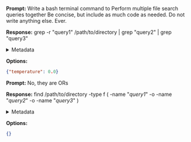 **Prompt:**
Write a bash terminal command to Perform multiple file search queries together
Be concise, but include as much code as needed. Do not write anything else. Ever.


**Response:**
grep -r "query1" /path/to/directory | grep "query2" | grep "query3"

<details><summary>Metadata</summary>

- Duration: 2320 ms
- Datetime: 2023-10-30T08:47:44.162126
- Model: gpt-3.5-turbo-0613

</details>

**Options:**
```json
{"temperature": 0.0}
```

**Prompt:**
No, they are ORs

**Response:**
find /path/to/directory -type f \( -name "*query1*" -o -name "*query2*" -o -name "*query3*" \)

<details><summary>Metadata</summary>

- Duration: 3621 ms
- Datetime: 2023-10-30T08:48:38.980761
- Model: gpt-3.5-turbo-0613

</details>

**Options:**
```json
{}
```

